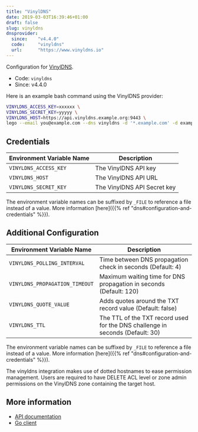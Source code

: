 ```yaml
---
title: "VinylDNS"
date: 2019-03-03T16:39:46+01:00
draft: false
slug: vinyldns
dnsprovider:
  since:    "v4.4.0"
  code:     "vinyldns"
  url:      "https://www.vinyldns.io"
---
```


<!-- THIS DOCUMENTATION IS AUTO-GENERATED. PLEASE DO NOT EDIT. -->
<!-- providers/dns/vinyldns/vinyldns.toml -->
<!-- THIS DOCUMENTATION IS AUTO-GENERATED. PLEASE DO NOT EDIT. -->


Configuration for [VinylDNS](https://www.vinyldns.io).


<!--more-->

- Code: `vinyldns`
- Since: v4.4.0


Here is an example bash command using the VinylDNS provider:

```bash
VINYLDNS_ACCESS_KEY=xxxxxx \
VINYLDNS_SECRET_KEY=yyyyy \
VINYLDNS_HOST=https://api.vinyldns.example.org:9443 \
lego --email you@example.com --dns vinyldns -d '*.example.com' -d example.com run
```




## Credentials

| Environment Variable Name | Description |
|-----------------------|-------------|
| `VINYLDNS_ACCESS_KEY` | The VinylDNS API key |
| `VINYLDNS_HOST` | The VinylDNS API URL |
| `VINYLDNS_SECRET_KEY` | The VinylDNS API Secret key |

The environment variable names can be suffixed by `_FILE` to reference a file instead of a value.
More information [here]({{% ref "dns#configuration-and-credentials" %}}).


## Additional Configuration

| Environment Variable Name | Description |
|--------------------------------|-------------|
| `VINYLDNS_POLLING_INTERVAL` | Time between DNS propagation check in seconds (Default: 4) |
| `VINYLDNS_PROPAGATION_TIMEOUT` | Maximum waiting time for DNS propagation in seconds (Default: 120) |
| `VINYLDNS_QUOTE_VALUE` | Adds quotes around the TXT record value (Default: false) |
| `VINYLDNS_TTL` | The TTL of the TXT record used for the DNS challenge in seconds (Default: 30) |

The environment variable names can be suffixed by `_FILE` to reference a file instead of a value.
More information [here]({{% ref "dns#configuration-and-credentials" %}}).

The vinyldns integration makes use of dotted hostnames to ease permission management.
Users are required to have DELETE ACL level or zone admin permissions on the VinylDNS zone containing the target host.



## More information

- [API documentation](https://www.vinyldns.io/api/)
- [Go client](https://github.com/vinyldns/go-vinyldns)

<!-- THIS DOCUMENTATION IS AUTO-GENERATED. PLEASE DO NOT EDIT. -->
<!-- providers/dns/vinyldns/vinyldns.toml -->
<!-- THIS DOCUMENTATION IS AUTO-GENERATED. PLEASE DO NOT EDIT. -->
